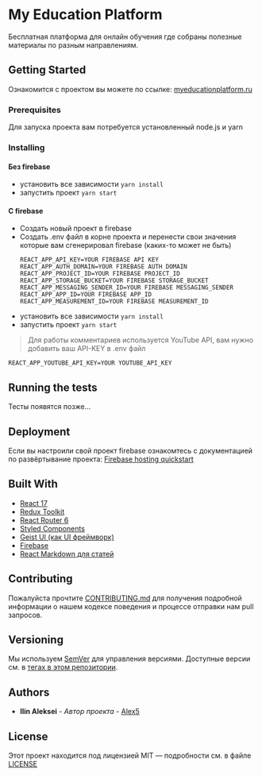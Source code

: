 # My Education Platform

Бесплатная платформа для онлайн обучения где собраны полезные материалы по разным направлениям.

## Getting Started

Ознакомится с проектом вы можете по ссылке: [myeducationplatform.ru](https://myeducationplatform.ru/)

### Prerequisites

Для запуска проекта вам потребуется установленный node.js и yarn

### Installing

#### Без firebase

* установить все зависимости ```yarn install```
* запустить проект ```yarn start```

#### С firebase

* Создать новый проект в firebase
* Создать .env файл в корне проекта и перенести свои значения которые вам сгенерировал firebase (каких-то может не быть)
  ```
  REACT_APP_API_KEY=YOUR FIREBASE API KEY
  REACT_APP_AUTH_DOMAIN=YOUR FIREBASE AUTH DOMAIN
  REACT_APP_PROJECT_ID=YOUR FIREBASE PROJECT_ID
  REACT_APP_STORAGE_BUCKET=YOUR FIREBASE STORAGE_BUCKET
  REACT_APP_MESSAGING_SENDER_ID=YOUR FIREBASE MESSAGING_SENDER
  REACT_APP_APP_ID=YOUR FIREBASE APP_ID
  REACT_APP_MEASUREMENT_ID=YOUR FIREBASE MEASUREMENT_ID
  ```
* установить все зависимости ```yarn install```
* запустить проект ```yarn start```

> Для работы комментариев используется YouTube API, вам нужно добавить ваш API-KEY в .env файл
```
REACT_APP_YOUTUBE_API_KEY=YOUR YOUTUBE_API_KEY
```
## Running the tests

Тесты появятся позже...

## Deployment

Если вы настроили свой проект firebase ознакомтесь с документацией по развёртывание проекта: [Firebase hosting quickstart](https://firebase.google.com/docs/hosting/quickstart/)

## Built With
* [React 17](https://ru.reactjs.org/)
* [Redux Toolkit](https://redux-toolkit.js.org/)
* [React Router 6](https://reactrouter.com/)
* [Styled Components](https://styled-components.com/)
* [Geist UI (как UI фреймворк)](https://geist-ui.dev/en-us)
* [Firebase](https://firebase.google.com/)
* [React Markdown для статей](https://github.com/remarkjs/react-markdown/)

## Contributing

Пожалуйста прочтите [CONTRIBUTING.md](https://github.com/Alex5/my-education-platform/blob/master/CONTRIBUTING.md) для получения подробной информации о нашем кодексе поведения и процессе отправки нам pull запросов.

## Versioning

Мы используем [SemVer](http://semver.org/) для управления версиями. Доступные версии см. в [тегах в этом репозитории](https://github.com/Alex5/my-education-platform/tags).

## Authors

* **Ilin Aleksei** - *Автор проекта* - [Alex5](https://github.com/Alex5)

## License

Этот проект находится под лицензией MIT — подробности см. в файле [LICENSE](https://github.com/Alex5/my-education-platform/blob/master/LICENSE)
